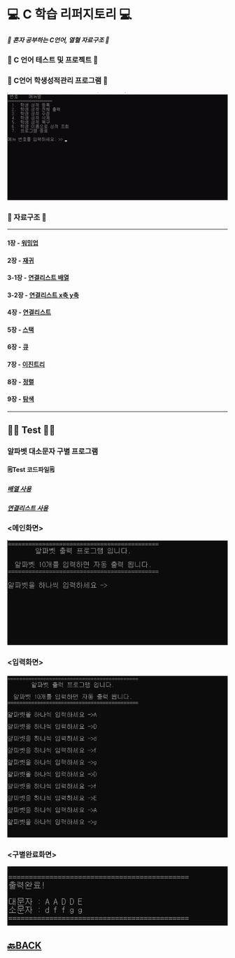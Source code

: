 # 💻 C 학습 리퍼지토리 💻
##### 📖 혼자 공부하는 C언어, 열혈 자료구조 📖

### 📁 C 언어 테스트 및 프로젝트 📁

### 📝 C언어 학생성적관리 프로그램 📝
<img src = https://github.com/XOXOT/C_study/blob/master/C%EA%B8%B0%EB%B3%B8/img/%ED%95%99%EC%83%9D%20%EC%84%B1%EC%A0%81%20%EA%B4%80%EB%A6%AC.gif>

### 📁 자료구조 📁
___ 
#### 1장 - [워밍업](https://github.com/XOXOT/C_study/tree/master/%EC%9E%90%EB%A3%8C%EA%B5%AC%EC%A1%B0/Chapter1(%EC%9B%8C%EB%B0%8D%EC%97%85))
#### 2장 - [재귀](https://github.com/XOXOT/C_study/tree/master/%EC%9E%90%EB%A3%8C%EA%B5%AC%EC%A1%B0/Chapter2(%EC%9E%AC%EA%B7%80))
#### 3-1장 - [연결리스트 배열](https://github.com/XOXOT/C_study/tree/master/%EC%9E%90%EB%A3%8C%EA%B5%AC%EC%A1%B0/Chapter3-1(%EC%97%B0%EA%B2%B0%EB%A6%AC%EC%8A%A4%ED%8A%B8%20%EB%B0%B0%EC%97%B4))
#### 3-2장 - [연결리스트 x축 y축](https://github.com/XOXOT/C_study/tree/master/%EC%9E%90%EB%A3%8C%EA%B5%AC%EC%A1%B0/Chapter3-2(%EC%97%B0%EA%B2%B0%EB%A6%AC%EC%8A%A4%ED%8A%B8%20x%EC%B6%95%20y%EC%B6%95))
#### 4장 - [연결리스트](https://github.com/XOXOT/C_study/tree/master/%EC%9E%90%EB%A3%8C%EA%B5%AC%EC%A1%B0/Chapter4(%EC%97%B0%EA%B2%B0%EB%A6%AC%EC%8A%A4%ED%8A%B8))
#### 5장 - [스택](https://github.com/XOXOT/C_study/tree/master/%EC%9E%90%EB%A3%8C%EA%B5%AC%EC%A1%B0/Chapter5(%EC%8A%A4%ED%83%9D))
#### 6장 - [큐](https://github.com/XOXOT/C_study/tree/master/%EC%9E%90%EB%A3%8C%EA%B5%AC%EC%A1%B0/Chapter6(%ED%81%90))
#### 7장 - [이진트리](https://github.com/XOXOT/C_study/tree/master/%EC%9E%90%EB%A3%8C%EA%B5%AC%EC%A1%B0/Chapter7(%EC%9D%B4%EC%A7%84%ED%8A%B8%EB%A6%AC))
#### 8장 - [정렬](https://github.com/XOXOT/C_study/tree/master/%EC%9E%90%EB%A3%8C%EA%B5%AC%EC%A1%B0/Chapter8(%EC%A0%95%EB%A0%AC))
#### 9장 - [탐색](https://github.com/XOXOT/C_study/tree/master/%EC%9E%90%EB%A3%8C%EA%B5%AC%EC%A1%B0/Chapter9(%ED%83%90%EC%83%89)) 
___ 
## ✍🏻 Test ✍🏻
### 알파벳 대소문자 구별 프로그램
#### 🗒Test 코드파일🗒
##### [배열 사용](https://github.com/XOXOT/C_study/blob/master/%EC%9E%90%EB%A3%8C%EA%B5%AC%EC%A1%B0/%ED%8F%89%EA%B0%80/%EB%B0%B0%EC%97%B4%20%EC%82%AC%EC%9A%A9.c)
##### [연결리스트 사용](https://github.com/XOXOT/C_study/blob/master/%EC%9E%90%EB%A3%8C%EA%B5%AC%EC%A1%B0/%ED%8F%89%EA%B0%80/%EC%97%B0%EA%B2%B0%EB%A6%AC%EC%8A%A4%ED%8A%B8%20%EC%82%AC%EC%9A%A9.c)

### <메인화면>
![Test](https://github.com/XOXOT/C_study/blob/master/%EC%9E%90%EB%A3%8C%EA%B5%AC%EC%A1%B0/img/%EB%A9%94%EC%9D%B8%ED%99%94%EB%A9%B4.png)

### <입력화면>
![Test](https://github.com/XOXOT/C_study/blob/master/%EC%9E%90%EB%A3%8C%EA%B5%AC%EC%A1%B0/img/%EC%9E%85%EB%A0%A5%ED%99%94%EB%A9%B4.png)

### <구별완료화면>
![Test](https://github.com/XOXOT/C_study/blob/master/%EC%9E%90%EB%A3%8C%EA%B5%AC%EC%A1%B0/img/%EC%99%84%EB%A3%8C%ED%99%94%EB%A9%B4.png)


## [🔙BACK](https://github.com/XOXOT?tab=repositories)
